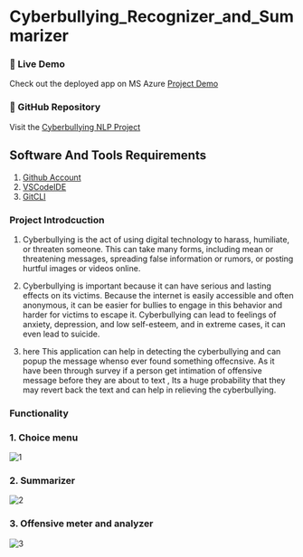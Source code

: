 # Cyberbullying_Recognizer_and_Summarizer
### 🔗 Live Demo
Check out the deployed app on MS Azure [Project Demo](https://cyberbullying-azcvckezgad2bmfx.southeastasia-01.azurewebsites.net/)

### 📂 GitHub Repository
Visit the [Cyberbullying NLP Project](https://github.com/Bhanuraj23m0316iitb/Cyberbullying-Detection-and-Summarizer)

## Software And Tools Requirements

1. [Github Account](https://github.com)
2. [VSCodeIDE](https://code.visualstudio.com/)
3. [GitCLI](https://git-scm.com/book/en/v2/Getting-Started-The-Command-Line)

### Project Introdcuction 

1. Cyberbullying is the act of using digital technology to harass, humiliate, or threaten someone. This can take many forms, including mean or threatening messages, spreading false information or rumors, or posting hurtful images or videos online.

2. Cyberbullying is important because it can have serious and lasting effects on its victims. Because the internet is easily accessible and often anonymous, it can be easier for bullies to engage in this behavior and harder for victims to escape it. Cyberbullying can lead to feelings of anxiety, depression, and low self-esteem, and in extreme cases, it can even lead to suicide.

3. here This application can help in detecting the cyberbullying and can popup the message whenso ever found something offecnsive. As it have been through survey if a person get intimation of offensive message before they are about to text , Its a huge probability that they may revert back the text and can help in relieving the cyberbullying.

### Functionality

### 1. Choice menu

![1](https://user-images.githubusercontent.com/86300718/218245622-348575cb-9036-4121-ab08-791d465a74e9.png)

### 2. Summarizer

![2](https://user-images.githubusercontent.com/86300718/218245629-14ebf7b1-cc55-4a63-9ce3-b342ddd5b2c3.png)

### 3. Offensive meter and analyzer


![3](https://user-images.githubusercontent.com/86300718/218245638-3e0484f5-a409-45b7-ae76-5fe5664dc557.png)
